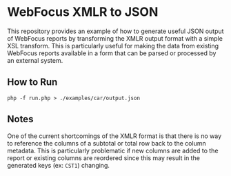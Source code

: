 # WebFocus XMLR to JSON
This repository provides an example of how to generate useful JSON output of WebFocus reports by transforming the XMLR output format with a simple XSL transform. This is particularly useful for making the data from existing WebFocus reports available in a form that can be parsed or processed by an external system.

## How to Run
`php -f run.php > ./examples/car/output.json`

## Notes
One of the current shortcomings of the XMLR format is that there is no way to reference the columns of a subtotal or total row back to the column metadata. This is particularly problematic if new columns are added to the report or existing columns are reordered since this may result in the generated keys (ex: `CST1`) changing.